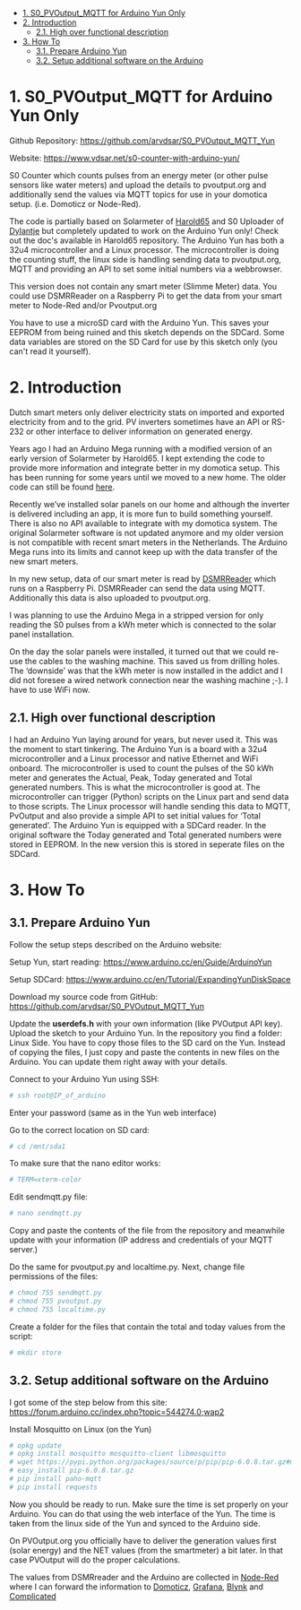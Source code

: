 
<!-- TOC -->

- [1. S0_PVOutput_MQTT for Arduino Yun Only](#1-s0_pvoutput_mqtt-for-arduino-yun-only)
- [2. Introduction](#2-introduction)
    - [2.1. High over functional description](#21-high-over-functional-description)
- [3. How To](#3-how-to)
    - [3.1. Prepare Arduino Yun](#31-prepare-arduino-yun)
    - [3.2. Setup additional software on the Arduino](#32-setup-additional-software-on-the-arduino)

<!-- /TOC -->

# 1. S0_PVOutput_MQTT for Arduino Yun Only #

Github Repository: https://github.com/arvdsar/S0_PVOutput_MQTT_Yun

Website: https://www.vdsar.net/s0-counter-with-arduino-yun/

S0 Counter which counts pulses from an energy meter (or other pulse sensors like water meters) and upload the details to pvoutput.org and additionally send the values via MQTT topics for use in your domotica setup. (i.e. Domoticz or Node-Red).

The code is partially based on Solarmeter of [Harold65](https://github.com/harold65/SolarMeter) and S0 Uploader of [Dylantje](https://github.com/Dylantje/PVOutput-S0-Uploader) but completely updated to work on the Arduino Yun only! Check out the doc's available in Harold65 repository. The Arduino Yun has both a 32u4 microcontroller and a Linux processor. The microcontroller is doing the counting stuff, the linux side is handling sending data to pvoutput.org, MQTT and providing an API to set some initial numbers via a webbrowser. 
 
This version does not contain any smart meter (Slimme Meter) data. You could use DSMRReader on a Raspberry Pi to get the data from your smart meter to Node-Red and/or Pvoutput.org
  
You have to use a microSD card with the Arduino Yun. This saves your EEPROM from being ruined and this sketch depends on the SDCard. Some data variables are stored on the SD Card for use by this sketch only (you can't read it yourself).

# 2. Introduction #
Dutch smart meters  only deliver electricity stats on imported and exported electricity from and to the grid. PV inverters sometimes have an API or RS-232 or other interface to deliver information on generated energy.

Years ago I had an Arduino Mega running with a modified version of an early version of Solarmeter by Harold65. I kept extending the code to provide more information and integrate better in my domotica setup. This has been running for some years until we moved to a new home. The older code can still be found [here](https://www.vdsar.net/diy-energy-meter/).

Recently we’ve installed solar panels on our home and although the inverter is delivered including an app, it is more fun to build something yourself. There is also no API available to integrate with my domotica system. The original Solarmeter software is not updated anymore and my older version is not compatible with recent smart meters in the Netherlands. The Arduino Mega runs into its limits and cannot keep up with the data transfer of the new smart meters.

In my new setup, data of our smart meter is read by [DSMRReader](https://github.com/dsmrreader/dsmr-reader) which runs on a Raspberry Pi. DSMRReader can send the data using MQTT. Additionally this data is also uploaded to pvoutput.org.

I was planning to use the Arduino Mega in a stripped version for only reading the S0 pulses from a kWh meter which is connected to the solar panel installation.

On the day the solar panels were installed, it turned out that we could re-use the cables to the washing machine. This saved us from drilling holes. The ‘downside’ was that the kWh meter is now installed in the addict and I did not foresee a wired network connection near the washing machine ;-). I have to use WiFi now.

## 2.1. High over functional description ##
I had an Arduino Yun laying around for years, but never used it. This was the moment to start tinkering. The Arduino Yun is a board with a 32u4 microcontroller and a Linux processor and native Ethernet and WiFi onboard. The microcontroller is used to count the pulses of the S0 kWh meter and generates the Actual, Peak, Today generated and Total generated numbers. This is what the microcontroller is good at. The microcontroller can trigger (Python) scripts on the Linux part and send data to those scripts. The Linux processor will handle sending this data to MQTT, PvOutput and also provide a simple API to set initial values for ‘Total generated’. The Arduino Yun is equipped with a SDCard reader. In the original software the Today generated and Total generated numbers were stored in EEPROM. In the new version this is stored in seperate files on the SDCard. 

# 3. How To

## 3.1. Prepare Arduino Yun ##
Follow the setup steps described on the Arduino website:

Setup Yun, start reading: https://www.arduino.cc/en/Guide/ArduinoYun

Setup SDCard: https://www.arduino.cc/en/Tutorial/ExpandingYunDiskSpace

Download my source code from GitHub: https://github.com/arvdsar/S0_PVOutput_MQTT_Yun

Update the **userdefs.h** with your own information (like PVOutput API key).  Upload the sketch to your Arduino Yun.
In the repository you find a folder: Linux Side. You have to copy those files to the SD card on the Yun. Instead of copying the files, I just copy and paste the contents in new files on the Arduino. You can update them right away with your details.

Connect to your Arduino Yun using SSH:
``` bash
# ssh root@IP_of_arduino
```
Enter your password (same as in the Yun web interface)

Go to the correct location on SD card:
``` bash
# cd /mnt/sda1
```

To make sure that the nano editor works:
``` bash
# TERM=xterm-color
```

Edit sendmqtt.py file:
``` bash
# nano sendmqtt.py
```

Copy and paste the contents of the file from the repository and meanwhile update with your information (IP address and credentials of your MQTT server.)

Do the same for pvoutput.py and localtime.py.
Next, change file permissions of the files:

``` bash
# chmod 755 sendmqtt.py 
# chmod 755 pvoutput.py
# chmod 755 localtime.py
```

Create a folder for the files that contain the total and today values from the script:
``` bash
# mkdir store 
```

## 3.2. Setup additional software on the Arduino ##
I got some of the step below from this site:  https://forum.arduino.cc/index.php?topic=544274.0;wap2

Install Mosquitto on Linux (on the Yun)
``` bash
# opkg update
# opkg install mosquitto mosquitto-client libmosquitto 
# wget https://pypi.python.org/packages/source/p/pip/pip-6.0.8.tar.gz#md5=2332e6f97e75ded3bddde0ced01dbda3\  –no-check-certificate
# easy_install pip-6.0.8.tar.gz
# pip install paho-mqtt
# pip install requests
```

Now you should be ready to run. Make sure the time is set properly on your Arduino. You can do that using the web interface of the Yun. The time is taken from the linux side of the Yun and synced to the Arduino side.

On PVOutput.org you officially have to deliver the generation values first (solar energy) and the NET values (from the smartmeter) a bit later. In that case PVOutput will do the proper calculations. 

The values from DSMRreader and the Arduino are collected in [Node-Red](https://nodered.org) where I can forward the information to [Domoticz](https://www.domoticz.com), [Grafana](https://grafana.com), [Blynk](https://blynk.io/en/getting-started) and [Complicated](https://github.com/arvdsar/node-red-contrib-complicated)

